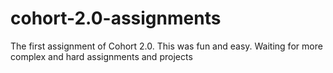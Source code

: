﻿# cohort-2.0-assignments

The first assignment of Cohort 2.0. This was fun and easy. Waiting for more complex and hard assignments and projects
